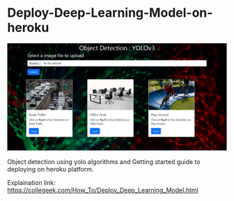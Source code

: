 # Deploy-Deep-Learning-Model-on-heroku

![Heroku App](/flask5.PNG)

Object detection using yolo algorithms and Getting started guide to deploying on heroku platform.

Explaination link:
https://collegeek.com/How_To/Deploy_Deep_Learning_Model.html

